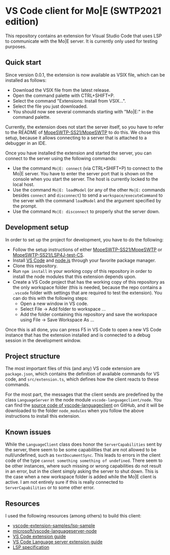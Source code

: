 # VS Code client for Mo|E (SWTP2021 edition)

This repository contains an extension for Visual Studio Code that uses LSP to communicate with the Mo|E server.
It is currently only used for testing purposes.

## Quick start

Since version 0.0.1, the extension is now available as VSIX file, which can be installed as follows:

* Download the VSIX file from the latest release.
* Open the command palette with CTRL+SHIFT+P.
* Select the command "Extensions: Install from VSIX...".
* Select the file you just downloaded.
* You should now see several commands starting with "Mo|E:" in the command palette.

Currently, the extension does not start the server itself, so you have to refer to the README of [MopeSWTP-SS21/MopeSWTP](https://github.com/MopeSWTP-SS21/MopeSWTP) to do this.
We chose this setup, because it allows connecting to a server that is attached to a debugger in an IDE.

Once you have installed the extension and started the server, you can connect to the server using the following commands:

* Use the command `Mo|E: connect` (via CTRL+SHIFT+P) to connect to the Mo|E server. You have to enter the server port that is shown on the console when you start the server. The host is currently locked to the local host.
* Use the command `Mo|E: loadModel` (or any of the other `Mo|E:` commands besides `connect` and `disconnect`) to send a `workspace/executeCommand` to the server with the command `loadModel` and the argument specified by the prompt.
* Use the command `Mo|E: disconnect` to properly shut the server down.

## Development setup

In order to set up the project for development, you have to do the following:

* Follow the setup instructions of either [MopeSWTP-SS21/MopeSWTP](https://github.com/MopeSWTP-SS21/MopeSWTP) or [MopeSWTP-SS21/LSP4J-test-CS](https://github.com/MopeSWTP-SS21/LSP4J-test-CS).
* Install [VS Code](https://code.visualstudio.com/) and [node.js](https://nodejs.org/en/) through your favorite package manager.
* Clone this repository.
* Run `npm install` in your working copy of this repository in order to install the node modules that this extension depends upon.
* Create a VS Code project that has the working copy of this repository as the only workspace folder (this is needed, because the repo contains a `.vscode` folder with settings that are required to test the extension). You can do this with the following steps:
    * Open a new window in VS code.
    * Select File -> Add folder to workspace ...
    * Add the folder containing this repository and save the workspace using File -> Save Workspace As ...

Once this is all done, you can press F5 in VS Code to open a new VS Code instance that has the extension installed and is connected to a debug session in the development window.

## Project structure

The most important files of this (and any) VS code extension are `package.json`, which contains the definition of available commands for VS code, and `src/extension.ts`, which defines how the client reacts to these commands.

For the most part, the messages that the client sends are predefined by the class `LanguageServer` in the node module `vscode-languageclient/node`. You can find the [source code of vscode-languageclient](https://github.com/microsoft/vscode-languageserver-node) on GitHub, and it will be downloaded to the folder `node_modules` when you follow the above instructions to install this extension.

## Known issues

While the `LanguageClient` class does honor the `ServerCapabilities` sent by the server, there seem to be some capabilities that are not allowed to be null/undefined, such as `textDocumentSync`.
This leads to errors in the client code of the type `cannot something something of undefined`.
There seem to be other instances, where such missing or wrong capabilities do not result in an error, but in the client simply asking the server to shut down.
This is the case when a new workspace folder is added while the Mo|E client is active.
I am not entirely sure if this is really connected to `ServerCapabilities` or to some other error.

## Resources

I used the following resources (among others) to build this client:

* [vscode-extension-samples/lsp-sample](https://github.com/Microsoft/vscode-extension-samples/tree/main/lsp-sample)
* [microsoft/vscode-languageserver-node](https://github.com/microsoft/vscode-languageserver-node)
* [VS Code extension guide](https://code.visualstudio.com/api/get-started/your-first-extension)
* [VS Code Language server extension guide](https://code.visualstudio.com/api/language-extensions/language-server-extension-guide)
* [LSP specification](https://microsoft.github.io/language-server-protocol/specifications/specification-current/)
